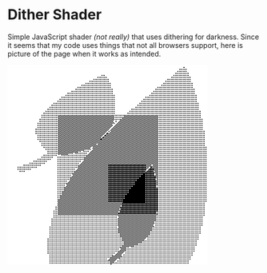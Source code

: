 # Dither Shader

Simple JavaScript shader _(not really)_ that uses dithering for darkness. Since it seems that my code uses things that not all browsers support, here is picture of the page when it works as intended.

![Screenshot](screenshot.png)